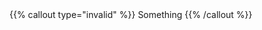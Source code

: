 ---
---

<test name="should throw error when invalid type" error="Invalid callout's type 'invalid'. Expecting one of 'alert warning'">
  {{% callout type="invalid" %}}
  Something
  {{% /callout %}}
</test>
